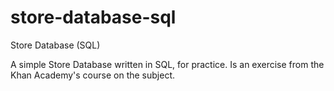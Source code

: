 # store-database-sql
Store Database (SQL)

A simple Store Database written in SQL, for practice. Is an exercise from the Khan Academy's course on the subject.
